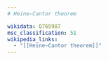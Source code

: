 ```yaml
---
# Heine–Cantor theorem

wikidata: Q765987
msc_classification: 51
wikipedia_links:
  - "[[Heine–Cantor theorem]]"
---
```

